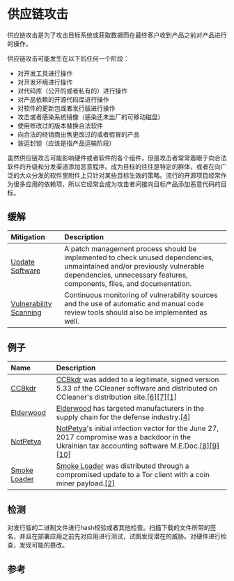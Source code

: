 # 供应链攻击

供应链攻击是为了攻击目标系统或获取数据而在最终客户收到产品之前对产品进行的操作。

供应链攻击可能发生在以下的任何一个阶段：

* 对开发工具进行操作
* 对开发环境进行操作
* 对代码库（公开的或者私有的）进行操作
* 对产品依赖的开源代码库进行操作
* 对软件的更新包或者发行版进行操作
* 攻击或者感染系统镜像（感染还未出厂的可移动磁盘）
* 使用修改过的版本替换合法软件
* 向合法的经销商出售更改过的或者假冒的产品
* 装运封锁（应该是指产品运输阶段）

虽然供应链攻击可能影响硬件或者软件的各个组件，但是攻击者常常着眼于向合法软件的升级和分发渠道添加恶意程序。成为目标的往往是特定的群体，或者在向广泛的大众分发的软件里附件上只针对某些目标生效的策略。流行的开源项目经常作为很多应用的依赖项，所以它经常会成为攻击者间接向目标产品添加恶意代码的目标。

## 缓解

| Mitigation | Description |
| :--- | :--- |
| [Update Software](https://attack.mitre.org/mitigations/M1051) | A patch management process should be implemented to check unused dependencies, unmaintained and/or previously vulnerable dependencies, unnecessary features, components, files, and documentation. |
| [Vulnerability Scanning](https://attack.mitre.org/mitigations/M1016) | Continuous monitoring of vulnerability sources and the use of automatic and manual code review tools should also be implemented as well. |

## 例子

| Name | Description |
| :--- | :--- |
| [CCBkdr](https://attack.mitre.org/software/S0222) | [CCBkdr](https://attack.mitre.org/software/S0222) was added to a legitimate, signed version 5.33 of the CCleaner software and distributed on CCleaner's distribution site.[\[6\]](http://blog.talosintelligence.com/2017/09/avast-distributes-malware.html)[\[7\]](http://www.intezer.com/evidence-aurora-operation-still-active-supply-chain-attack-through-ccleaner/)[\[1\]](https://blog.avast.com/new-investigations-in-ccleaner-incident-point-to-a-possible-third-stage-that-had-keylogger-capacities) |
| [Elderwood](https://attack.mitre.org/groups/G0066) | [Elderwood](https://attack.mitre.org/groups/G0066) has targeted manufacturers in the supply chain for the defense industry.[\[4\]](http://www.symantec.com/content/en/us/enterprise/media/security_response/whitepapers/the-elderwood-project.pdf) |
| [NotPetya](https://attack.mitre.org/software/S0368) | [NotPetya](https://attack.mitre.org/software/S0368)'s initial infection vector for the June 27, 2017 compromise was a backdoor in the Ukrainian tax accounting software M.E.Doc.[\[8\]](https://blog.talosintelligence.com/2017/06/worldwide-ransomware-variant.html)[\[9\]](https://www.us-cert.gov/ncas/alerts/TA17-181A)[\[10\]](https://blog.talosintelligence.com/2017/07/the-medoc-connection.html) |
| [Smoke Loader](https://attack.mitre.org/software/S0226) | [Smoke Loader](https://attack.mitre.org/software/S0226) was distributed through a compromised update to a Tor client with a coin miner payload.[\[2\]](https://cloudblogs.microsoft.com/microsoftsecure/2018/03/07/behavior-monitoring-combined-with-machine-learning-spoils-a-massive-dofoil-coin-mining-campaign/) |

## 检测

对发行版的二进制文件进行hash校验或者其他检查。扫描下载的文件所带的签名，并且在部署应用之前先对应用进行测试，试图发现潜在的威胁。对硬件进行检查，发现可能的篡改。

## 参考





